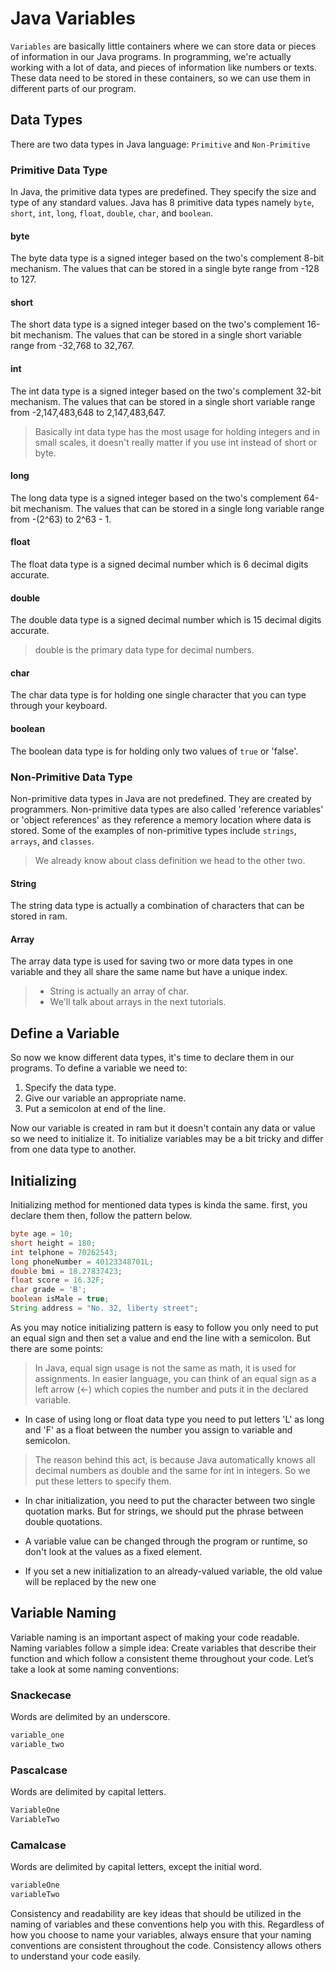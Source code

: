 # Java Variables

`Variables` are basically little containers where we can store data or pieces of information in our Java programs. In programming, we're actually working with a lot of data, and pieces of information like numbers or texts. These data need to be stored in these containers, so we can use them in different parts of our program.

## Data Types

There are two data types in Java language: `Primitive` and `Non-Primitive`

### Primitive Data Type

In Java, the primitive data types are predefined. They specify the size and type of any standard values. Java has 8 primitive data types namely `byte`, `short`, `int`, `long`, `float`, `double`, `char`, and `boolean`.

#### byte

The byte data type is a signed integer based on the two's complement 8-bit mechanism. The values that can be stored in a single byte range from -128 to 127.

#### short

The short data type is a signed integer based on the two's complement 16-bit mechanism. The values that can be stored in a single short variable range from -32,768 to 32,767.

#### int

The int data type is a signed integer based on the two's complement 32-bit mechanism. The values that can be stored in a single short variable range from -2,147,483,648 to 2,147,483,647.

> Basically int data type has the most usage for holding integers and in small scales, it doesn't really matter if you use int instead of short or byte.

#### long

The long data type is a signed integer based on the two's complement 64-bit mechanism. The values that can be stored in a single long variable range from -(2^63) to 2^63 - 1.

#### float

The float data type is a signed decimal number which is 6 decimal digits accurate.

#### double

The double data type is a signed decimal number which is 15 decimal digits accurate.

> double is the primary data type for decimal numbers.

#### char

The char data type is for holding one single character that you can type through your keyboard.

#### boolean

The boolean data type is for holding only two values of `true` or 'false'.

### Non-Primitive Data Type

Non-primitive data types in Java are not predefined. They are created by programmers. Non-primitive data types are also called 'reference variables' or 'object references' as they reference a memory location where data is stored. Some of the examples of non-primitive types include `strings`, `arrays`, and `classes`.

> We already know about class definition we head to the other two.

#### String

The string data type is actually a combination of characters that can be stored in ram.

#### Array

The array data type is used for saving two or more data types in one variable and they all share the same name but have a unique index.

> * String is actually an array of char.
> * We'll talk about arrays in the next tutorials.

## Define a Variable

So now we know different data types, it's time to declare them in our programs. To define a variable we need to:

1. Specify the data type.
2. Give our variable an appropriate name.
3. Put a semicolon at end of the line.

Now our variable is created in ram but it doesn't contain any data or value so we need to initialize it. To initialize variables may be a bit tricky and differ from one data type to another.

## Initializing

Initializing method for mentioned data types is kinda the same. first, you declare them then, follow the pattern below.

``` Java
byte age = 10;
short height = 180;
int telphone = 70262543;
long phoneNumber = 40123348701L;
double bmi = 18.27837423;
float score = 16.32F;
char grade = 'B';
boolean isMale = true;
String address = "No. 32, liberty street"; 
```

As you may notice initializing pattern is easy to follow you only need to put an equal sign and then set a value and end the line with a semicolon. But there are some points:

> In Java, equal sign usage is not the same as math, it is used for assignments. In easier language, you can think of an equal sign as a left arrow (<-) which copies the number and puts it in the declared variable.

* In case of using long or float data type you need to put letters 'L' as long and 'F' as a float between the number you assign to variable and semicolon.

> The reason behind this act, is because Java automatically knows all decimal numbers as double and the same for int in integers. So we put these letters to specify them.

* In char initialization, you need to put the character between two single quotation marks. But for strings, we should put the phrase between double quotations.

* A variable value can be changed through the program or runtime, so don't look at the values as a fixed element.

* If you set a new initialization to an already-valued variable, the old value will be replaced by the new one

## Variable Naming

Variable naming is an important aspect of making your code readable. Naming variables follow a simple idea: Create variables that describe their function and which follow a consistent theme throughout your code. Let’s take a look at some naming conventions:

### Snackecase

Words are delimited by an underscore.

``` Java
variable_one
variable_two
```

### Pascalcase

Words are delimited by capital letters.

``` Java
VariableOne
VariableTwo
```

### Camalcase

Words are delimited by capital letters, except the initial word.

``` Java
variableOne
variableTwo
```

Consistency and readability are key ideas that should be utilized in the naming of variables and these conventions help you with this. Regardless of how you choose to name your variables, always ensure that your naming conventions are consistent throughout the code. Consistency allows others to understand your code easily.

